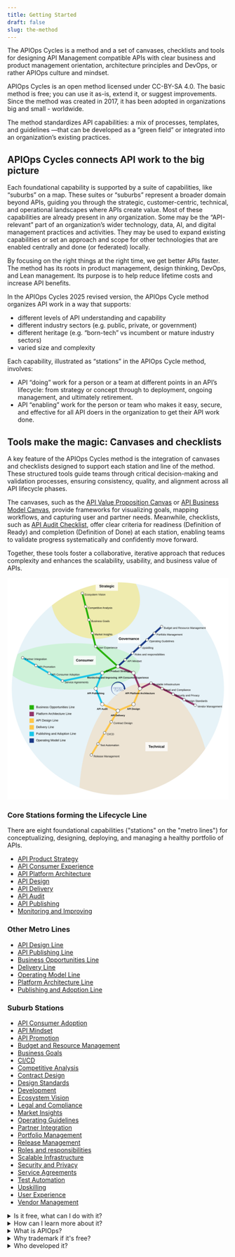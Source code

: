 ```yaml
---
title: Getting Started
draft: false
slug: the-method
---
```


The APIOps Cycles is a method and a set of canvases, checklists and tools for designing API Management compatible APIs with clear business and product management orientation, architecture principles and DevOps, or rather APIOps culture and mindset.

APIOps Cycles is an open method licensed under CC-BY-SA 4.0. The basic method is free; you can use it as-is, extend it, or suggest improvements. Since the method was created in 2017, it has been adopted in organizations big and small - worldwide.

The method standardizes API capabilities: a mix of processes, templates, and guidelines —that can be developed as a “green field” or integrated into an organization’s existing practices. 


## APIOps Cycles connects API work to the big picture

Each foundational capability is supported by a suite of capabilities, like “suburbs” on a map. These suites or “suburbs” represent a broader domain beyond APIs, guiding you through the strategic, customer-centric, technical, and operational landscapes where APIs create value. Most of these capabilities are already present in any organization. Some may be the “API-relevant” part of an organization’s wider technology, data, AI, and digital management practices and activities. They may be used to expand existing capabilities or set an approach and scope for other technologies that are enabled centrally and done (or federated) locally.

By focusing on the right things at the right time, we get better APIs faster. The method has its roots in product management, design thinking, DevOps, and Lean management. Its purpose is to help reduce lifetime costs and increase API benefits.

In the APIOps Cycles 2025 revised version, the APIOps Cycle method organizes API work in a way that supports: 

- different levels of API understanding and capability
- different industry sectors (e.g. public, private, or government)
- different heritage (e.g. “born-tech” vs incumbent or mature industry sectors)
- varied size and complexity 

Each capability, illustrated as “stations” in the APIOps Cycle method, involves:

- API “doing” work for a person or a team at different points in an API’s lifecycle: from strategy or concept through to deployment, ongoing management, and ultimately retirement.
- API “enabling” work for the person or team who makes it easy, secure, and effective for all API doers in the organization to get their API work done. 

## Tools make the magic: Canvases and checklists

A key feature of the APIOps Cycles method is the integration of canvases and checklists designed to support each station and line of the method. These structured tools guide teams through critical decision-making and validation processes, ensuring consistency, quality, and alignment across all API lifecycle phases. 

The canvases, such as the [API Value Proposition Canvas](../resources/api-value-proposition-canvas) or [API Business Model Canvas](../resources/api-business-model-canvas), provide frameworks for visualizing goals, mapping workflows, and capturing user and partner needs. Meanwhile, checklists, such as [API Audit Checklist](../resources/api-audit-checklist), offer clear criteria for readiness (Definition of Ready) and completion (Definition of Done) at each station, enabling teams to validate progress systematically and confidently move forward. 

Together, these tools foster a collaborative, iterative approach that reduces complexity and enhances the scalability, usability, and business value of APIs.


![APIOps Cycles Metro Map](../../../assets/metro_map.svg)

### Core Stations forming the Lifecycle Line

There are eight foundational capabilities ("stations" on the "metro lines") for conceptualizing,  designing, deploying, and managing a healthy portfolio of APIs. 

- [API Product Strategy](/method/api-product-strategy/)
- [API Consumer Experience](/method/api-consumer-experience/)
- [API Platform Architecture](/method/api-platform-architecture/)
- [API Design](/method/api-design/)
- [API Delivery](/method/api-delivery/)
- [API Audit](/method/api-audit/)
- [API Publishing](/method/api-publishing/)
- [Monitoring and Improving](/method/monitoring-and-improving/)

### Other Metro Lines

- [API Design Line](/lines/api-design-line/)
- [API Publishing Line](/lines/api-publishing-line/)
- [Business Opportunities Line](/lines/business-opportunities-line/)
- [Delivery Line](/lines/delivery-line/)
- [Operating Model Line](/lines/operating-model-line/)
- [Platform Architecture Line](/lines/platform-architecture-line/)
- [Publishing and Adoption Line](/lines/publishing-and-adoption-line/)

### Suburb Stations

- [API Consumer Adoption](/method/api-consumer-adoption/)
- [API Mindset](/method/api-mindset/)
- [API Promotion](/method/api-promotion/)
- [Budget and Resource Management](/method/budget-and-resource-management/)
- [Business Goals](/method/business-goals/)
- [CI/CD](/method/ci-cd/)
- [Competitive Analysis](/method/competitive-analysis/)
- [Contract Design](/method/contract-design/)
- [Design Standards](/method/design-standards/)
- [Development](/method/development/)
- [Ecosystem Vision](/method/ecosystem-vision/)
- [Legal and Compliance](/method/legal-and-compliance/)
- [Market Insights](/method/market-insights/)
- [Operating Guidelines](/method/operating-guidelines/)
- [Partner Integration](/method/partner-integration/)
- [Portfolio Management](/method/portfolio-management/)
- [Release Management](/method/release-management/)
- [Roles and responsibilities](/method/roles-and-responsibilities/)
- [Scalable Infrastructure](/method/scalable-infrastructure/)
- [Security and Privacy](/method/security-and-privacy/)
- [Service Agreements](/method/service-agreements/)
- [Test Automation](/method/test-automation/)
- [Upskilling](/method/upskilling/)
- [User Experience](/method/user-experience/)
- [Vendor Management](/method/vendor-management/)

<details>
<summary>Is it free, what can I do with it?</summary>
The method is licensed with CC-BY-SA 4.0 license, so you may use them for commercial purposes and even modify if you share your versions with the same license. Osaango Oy (a Finnish private limited company) owns the trademarks for APIOps Cycles and APIOps and allows the use in relationship to the the method and canvases with trademark ownership and relationship and licensing of the method mentioned.
</details>
<details>
<summary>How can I learn more about it?</summary>

Learn more and participate in adopting and developing the method from our partners and by following our [LinkedIn page](https://www.linkedin.com/company/apiopscycles/about/) for information on meetups, training, consulting and certification programs.
</details>
<details>
<summary>What is APIOps?</summary>
The method highlights the unique nature of developing and operating APIs compared to other software. APIOps, like DevOps, has roots in Lean management.
</details>
<details>
<summary>Why trademark if it's free?</summary>

APIOps and APIOps Cycles are registered trademarks. [Osaango Ltd](https://www.osaango.com) is one of the trademark holders for software development methods, community, and training. 

Why trademark? Mostly to protect the term so companies couldn't use it for their own promotion, but that it would be used for the community. The term was coined 2015 from DevOps by Jarkko Moilanen. In August that year, APIOps community was kickstarted.

In the beginning, the idea of APIOps was formulated to stand for: APIOps goal is to design, build, test and release APIs more rapidly, frequently and reliably.
</details>
<details>
<summary>Who developed it?</summary>
Between since 2022 the method was used in many organizations and client initatives by members of The API Collective as well as partners such as the current sponsors of the method listed at the partners section. 

In October 2022, The API Collective members from Osaango and APIsFirst used all experiences gained from client and partner projects and workshops to do a major rewrite of the APIOps Cycles method. All the method descriptions were improved, canvases got a fresh new look and checklists were modified and simplified.

Early 2018 Osaango Ltd. was established by [Marjukka Niinioja](https://www.linkedin.com/in/marjukkaniinioja/) with the help from other API and training gurus to take APIOps Cycles to the next level and beyond.

APIOps Cycles -method is developed originally at Digia Plc in 2017.
</details>
